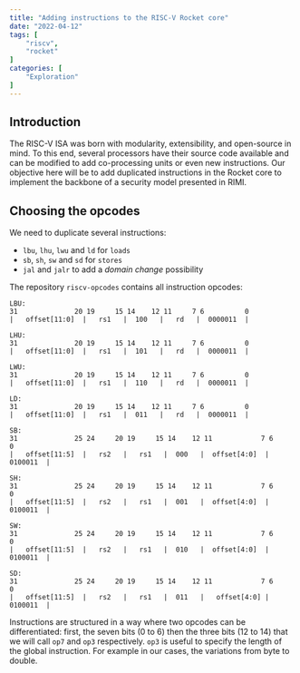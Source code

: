 ```yaml
---
title: "Adding instructions to the RISC-V Rocket core"
date: "2022-04-12"
tags: [
    "riscv",
    "rocket"
]
categories: [
    "Exploration"
]
---
```


## Introduction

The RISC-V ISA was born with modularity, extensibility, and open-source in mind. To this end, several processors have their source code available and can be modified to add co-processing units or even new instructions. Our objective here will be to add duplicated instructions in the Rocket core to implement the backbone of a security model presented in RIMI.

## Choosing the opcodes

We need to duplicate several instructions:

- `lbu`, `lhu`, `lwu` and `ld` for `loads`
- `sb`, `sh`, `sw` and `sd` for `stores`
- `jal` and `jalr` to add a *domain change* possibility

The repository `riscv-opcodes` contains all instruction opcodes:

```
LBU:
31              20 19     15 14    12 11     7 6          0
|  	offset[11:0]  |   rs1   |  100   |   rd   |  0000011  |

LHU:
31              20 19     15 14    12 11     7 6          0
|  	offset[11:0]  |   rs1   |  101   |   rd   |  0000011  |

LWU:
31              20 19     15 14    12 11     7 6          0
|  	offset[11:0]  |   rs1   |  110   |   rd   |  0000011  |

LD:
31              20 19     15 14    12 11     7 6          0
|  	offset[11:0]  |   rs1   |  011   |   rd   |  0000011  |

SB:
31              25 24     20 19     15 14    12 11            7 6          0
|  	offset[11:5]  |   rs2   |   rs1   |  000   |  offset[4:0]  |  0100011  |

SH:
31              25 24     20 19     15 14    12 11            7 6          0
|  	offset[11:5]  |   rs2   |   rs1   |  001   |  offset[4:0]  |  0100011  |

SW:
31              25 24     20 19     15 14    12 11            7 6          0
|  	offset[11:5]  |   rs2   |   rs1   |  010   |  offset[4:0]  |  0100011  |

SD:
31              25 24     20 19     15 14    12 11            7 6          0
|  	offset[11:5]  |   rs2   |   rs1   |  011   |   offset[4:0] |  0100011  |
```



Instructions are structured in a way where two opcodes can be differentiated: first, the seven bits (0 to 6) then the three bits (12 to 14) that we will call `op7` and `op3` respectively. `op3` is useful to specify the length of the global instruction. For example in our cases, the variations from byte to double.
